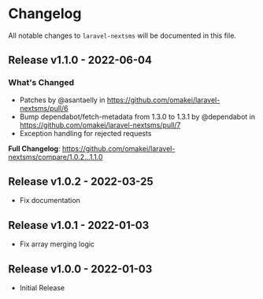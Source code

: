 # Changelog

All notable changes to `laravel-nextsms` will be documented in this file.

## Release v1.1.0 - 2022-06-04

### What's Changed

- Patches by @asantaelly in https://github.com/omakei/laravel-nextsms/pull/6
- Bump dependabot/fetch-metadata from 1.3.0 to 1.3.1 by @dependabot in https://github.com/omakei/laravel-nextsms/pull/7
- Exception handling for rejected requests

**Full Changelog**: https://github.com/omakei/laravel-nextsms/compare/1.0.2...1.1.0

## Release v1.0.2 - 2022-03-25

- Fix documentation

## Release v1.0.1 - 2022-01-03

- Fix array merging logic

## Release v1.0.0 - 2022-01-03

- Initial Release
